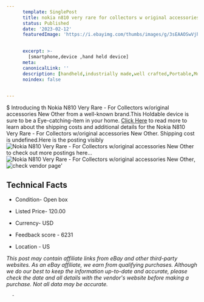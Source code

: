 ```yaml
---
      template: SinglePost
      title: nokia n810 very rare for collectors w original accessories new other
      status: Published
      date: '2023-02-12'
      featuredImage: 'https://i.ebayimg.com/thumbs/images/g/3sEAAOSwVjhjijt-/s-l225.jpg'
       

      excerpt: >-
        [smartphone,device ,hand held device]
      meta:
      canonicalLink: ''
      description: [handheld,industrially made,well crafted,Portable,Mobile,Compact,Convenient,Lightweight,Maneuverable,Man-portable,Miniature,Carriable,Hand-held,Light,Holdable,Transportable,Mobile device,Pocket-sized,On-the-go,Wireless,Cordless,Compact size,Convenient size, smartphone,device ,hand held device]
      noindex: false
      

---
```

$
      Introducing th Nokia N810 Very Rare - For Collectors w/original accessories New Other from a well-known brand.This Holdable device  is sure to be a Eye-catching-item in your home. [Click Here](https://www.ebay.com/itm/325475643164?hash=item4bc7dc2f1c%3Ag%3A3sEAAOSwVjhjijt-&mkevt=1&mkcid=1&mkrid=711-53200-19255-0&campid=%253CePNCampaignId%253E&customid=%253CreferenceId%253E&toolid=10049) to read more to learn about the shipping costs and additional details for the Nokia N810 Very Rare - For Collectors w/original accessories New Other. Shipping cost is undefined.Here is the posting visibly ![Nokia N810 Very Rare - For Collectors w/original accessories New Other](https://i.ebayimg.com/thumbs/images/g/3sEAAOSwVjhjijt-/s-l225.jpg) to check out more postings here... ![Nokia N810 Very Rare - For Collectors w/original accessories New Other](https://i.ebayimg.com/images/g/3sEAAOSwVjhjijt-/s-l1600.jpg), ![check vendor page](https://origin-galleryplus.ebayimg.com/ws/web/325475643164_2_0_1/225x225.jpg,https://origin-galleryplus.ebayimg.com/ws/web/325475643164_3_0_1/225x225.jpg,https://origin-galleryplus.ebayimg.com/ws/web/325475643164_4_0_1/225x225.jpg,https://origin-galleryplus.ebayimg.com/ws/web/325475643164_5_0_1/225x225.jpg,https://origin-galleryplus.ebayimg.com/ws/web/325475643164_6_0_1/225x225.jpg,https://origin-galleryplus.ebayimg.com/ws/web/325475643164_7_0_1/225x225.jpg,https://origin-galleryplus.ebayimg.com/ws/web/325475643164_8_0_1/225x225.jpg,https://origin-galleryplus.ebayimg.com/ws/web/325475643164_9_0_1/225x225.jpg,https://origin-galleryplus.ebayimg.com/ws/web/325475643164_10_0_1/225x225.jpg,https://origin-galleryplus.ebayimg.com/ws/web/325475643164_11_0_1/225x225.jpg,https://origin-galleryplus.ebayimg.com/ws/web/325475643164_12_0_1/225x225.jpg)'

      

 ## Technical Facts 



     
      

 - Condition- Open box 


      

 - Listed Price- 120.00 


      

 - Currency- USD 


      

 - Feedback score - 6231 


      

 - Location - US 


      
      

 *_This post may contain affiliate links from eBay and other third-party websites. As an eBay affiliate, we earn from qualifying purchases. Although we do our best to keep the information up-to-date and accurate, please check the date and all details with the vendor's website before making a purchase. Not all data may be accurate._*




      -
